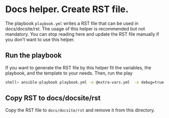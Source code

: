 # Docs helper. Create RST file.

The playbook `playbook.yml` writes a RST file that can be used in
docs/docsite/rst. The usage of this helper is recommended but not
mandatory. You can stop reading here and update the RST file manually
if you don't want to use this helper.

## Run the playbook

If you want to generate the RST file by this helper fit the variables,
the playbook, and the template to your needs. Then, run the play

```sh
shell> ansible-playbook playbook.yml -e @extra-vars.yml  -e debug=true
```

## Copy RST to docs/docsite/rst

Copy the RST file to `docs/docsite/rst` and remove it from this
directory.
